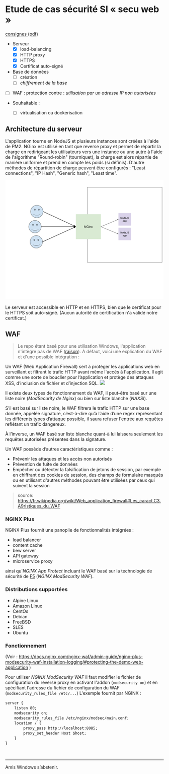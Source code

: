# Etude de cas sécurité SI « secu web »

[consignes (pdf)](https://teams.microsoft.com/l/file/e47613ce-619b-432e-82dd-377b4b5b75b5?tenantId=8a2f18a9-8f0e-4f76-a585-9b07b3a38dea&fileType=pdf&objectUrl=https%3A%2F%2Feduservices.sharepoint.com%2Fsites%2FM1ESI333%2FDocuments%20partages%2FSECURISATION%20DU%20CODE%2FNFConsulting_secuWeb%20I1%20MDS%20Rennes.pdf&baseUrl=https%3A%2F%2Feduservices.sharepoint.com%2Fsites%2FM1ESI333&serviceName=teams&threadId=19:44220b72aa934a5ca67aba8e06c84dc7@thread.tacv2&messageId=1614673973035&groupId=b164e3e9-dad8-4e03-badf-910b4c64802a)


- Serveur
  - [x] load-balancing
  - [x] HTTP proxy
  - [x] HTTPS
  - [x] Certificat auto-signé
- Base de données
  - [ ] création
  - [ ] *chiffrement  de  la  base*
- [ ] WAF : protection contre : *utilisation par un adresse IP non autorisées*

- Souhaitable :
  - [ ]  virtualisation  ou  dockerisation


## Architecture du serveur

L'application tourne en NodeJS et plusieurs instances sont créées à l'aide de PM2. NGinx est utilisé en tant que reverse proxy et permet de répartir la charge en redirigeant les utilisateurs vers une instance ou une autre à l'aide de l'algorithme "Round-robin" (tourniquet), la charge est alors répartie de manière uniforme et prend en compte les poids (si définis). D'autre méthodes de répartition de charge peuvent être configurés : "Least connections", "IP Hash", "Generic hash", "Least time".

![](./server_config.svg)

Le serveur est accessible en HTTP et en HTTPS, bien que le certificat pour le HTTPS soit auto-signé. (Aucun autorité de certification n'a validé notre certificat.)

## WAF

> Le repo étant basé pour une utilisation Windows, l'application n'intègre pas de WAF ([raison](#Distributions-supportées)).
À défaut, voici une explication du WAF et d'une possible intégration :


Un WAF (Web Application Firewall) sert à protéger les applications web en surveillant et filtrant le trafic HTTP avant même l'accès à l'application.
Il agit comme une sorte de bouclier pour l’application et protège des attaques XSS, d’inclusion de fichier et d’injection SQL.
![](https://avinetworks.com/wp-content/uploads/2019/03/web-application-firewall-diagram.svg)

Il existe deux types de fonctionnement du WAF, il peut-être basé sur une liste noire (*ModSecurity de Nginx*) ou bien sur liste blanche (*NAXSI*).

S’il est basé sur liste noire, le WAF filtrera le trafic HTTP sur une base donnée, appelée signature, c’est-à-dire qu’à l’aide d’une regex représentant les différents types d’attaque possible, il saura refuser l'entrée aux requêtes reflétant un trafic dangereux.

À l’inverse, un WAF basé sur liste blanche quant-à lui laissera seulement les requêtes autorisées présentes dans la signature.

Un WAF possède d’autres caractéristiques comme :

* Prévenir les attaques et les accès non autorisés
* Prévention de fuite de données
* Empêcher ou détecter la falsification de jetons de session, par exemple en chiffrant des cookies de session, des champs de formulaire masqués ou en utilisant d'autres méthodes pouvant être utilisées par ceux qui suivent la session

> source: https://fr.wikipedia.org/wiki/Web_application_firewall#Les_caract.C3.A9ristiques_du_WAF


### NGINX Plus

NGINX Plus fournit une panoplie de fonctionnalités intégrées :
* load balancer
* content cache
* bew server
* API gateway
* microservice proxy

ainsi qu'*NGINX App Protect* incluant le WAF basé sur la technologie de sécurité de [F5](https://www.f5.com/) (*NGINX ModSecurity WAF*).

### Distributions supportées

* Alpine Linux
* Amazon Linux
* CentOs
* Debian
* FreeBSD
* SLES
* Ubuntu

### Fonctionnement

(Voir : https://docs.nginx.com/nginx-waf/admin-guide/nginx-plus-modsecurity-waf-installation-logging/#protecting-the-demo-web-application
)

Pour utiliser *NGINX ModSecurity WAF* il faut modifier le fichier de configuration du reverse proxy en activant l'addon (`modsecurity on`) et en spécifiant l'adresse du fichier de configuration du WAF (`modsecurity_rules_file /etc/...`)
L'exemple fournit par NGINX :
```apacheconf
server {
    listen 80;
    modsecurity on;
    modsecurity_rules_file /etc/nginx/modsec/main.conf;
    location / {
        proxy_pass http://localhost:8085;
        proxy_set_header Host $host;
    }
}
```



<br>

___

Amis Windows s’abstenir.
















